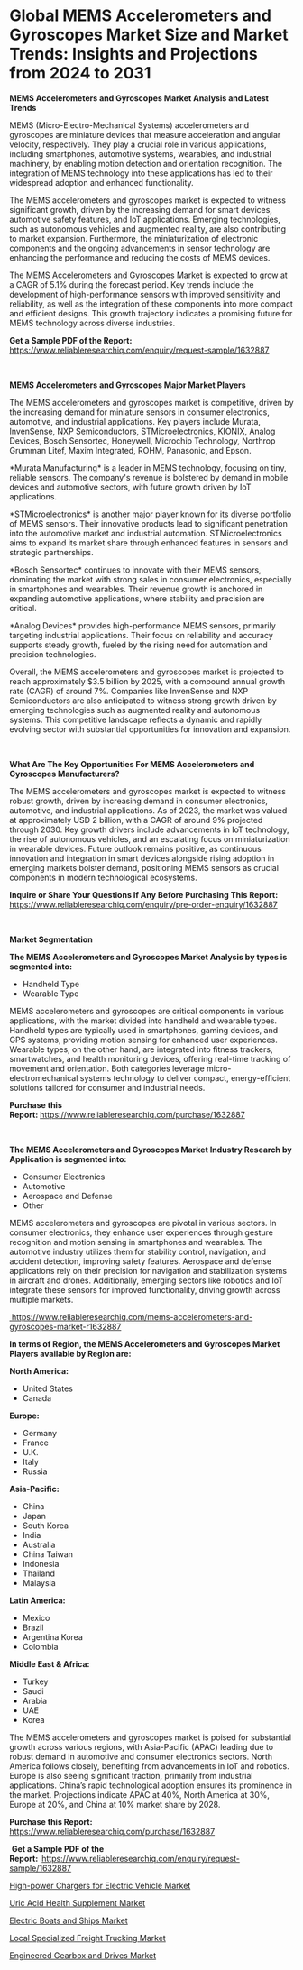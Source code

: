 <p><h1>Global MEMS Accelerometers and Gyroscopes Market Size and Market Trends: Insights and Projections from 2024 to 2031</h1></p><p><strong>MEMS Accelerometers and Gyroscopes Market Analysis and Latest Trends</strong></p>
<p><p>MEMS (Micro-Electro-Mechanical Systems) accelerometers and gyroscopes are miniature devices that measure acceleration and angular velocity, respectively. They play a crucial role in various applications, including smartphones, automotive systems, wearables, and industrial machinery, by enabling motion detection and orientation recognition. The integration of MEMS technology into these applications has led to their widespread adoption and enhanced functionality.</p><p>The MEMS accelerometers and gyroscopes market is expected to witness significant growth, driven by the increasing demand for smart devices, automotive safety features, and IoT applications. Emerging technologies, such as autonomous vehicles and augmented reality, are also contributing to market expansion. Furthermore, the miniaturization of electronic components and the ongoing advancements in sensor technology are enhancing the performance and reducing the costs of MEMS devices.</p><p>The MEMS Accelerometers and Gyroscopes Market is expected to grow at a CAGR of 5.1% during the forecast period. Key trends include the development of high-performance sensors with improved sensitivity and reliability, as well as the integration of these components into more compact and efficient designs. This growth trajectory indicates a promising future for MEMS technology across diverse industries.</p></p>
<p><strong>Get a Sample PDF of the Report:&nbsp;</strong> <a href="https://www.reliableresearchiq.com/enquiry/request-sample/1632887?utm_campaign=1123&utm_medium=2&utm_source=Github&utm_content=ia&utm_term=27102024&utm_id=mems-accelerometers-and-gyroscopes">https://www.reliableresearchiq.com/enquiry/request-sample/1632887</a></p>
<p>&nbsp;</p>
<p><strong>MEMS Accelerometers and Gyroscopes Major Market Players</strong></p>
<p><p>The MEMS accelerometers and gyroscopes market is competitive, driven by the increasing demand for miniature sensors in consumer electronics, automotive, and industrial applications. Key players include Murata, InvenSense, NXP Semiconductors, STMicroelectronics, KIONIX, Analog Devices, Bosch Sensortec, Honeywell, Microchip Technology, Northrop Grumman Litef, Maxim Integrated, ROHM, Panasonic, and Epson.</p><p>*Murata Manufacturing* is a leader in MEMS technology, focusing on tiny, reliable sensors. The company's revenue is bolstered by demand in mobile devices and automotive sectors, with future growth driven by IoT applications.</p><p>*STMicroelectronics* is another major player known for its diverse portfolio of MEMS sensors. Their innovative products lead to significant penetration into the automotive market and industrial automation. STMicroelectronics aims to expand its market share through enhanced features in sensors and strategic partnerships.</p><p>*Bosch Sensortec* continues to innovate with their MEMS sensors, dominating the market with strong sales in consumer electronics, especially in smartphones and wearables. Their revenue growth is anchored in expanding automotive applications, where stability and precision are critical.</p><p>*Analog Devices* provides high-performance MEMS sensors, primarily targeting industrial applications. Their focus on reliability and accuracy supports steady growth, fueled by the rising need for automation and precision technologies.</p><p>Overall, the MEMS accelerometers and gyroscopes market is projected to reach approximately $3.5 billion by 2025, with a compound annual growth rate (CAGR) of around 7%. Companies like InvenSense and NXP Semiconductors are also anticipated to witness strong growth driven by emerging technologies such as augmented reality and autonomous systems. This competitive landscape reflects a dynamic and rapidly evolving sector with substantial opportunities for innovation and expansion.</p></p>
<p>&nbsp;</p>
<p><strong>What Are The Key Opportunities For MEMS Accelerometers and Gyroscopes Manufacturers?</strong></p>
<p><p>The MEMS accelerometers and gyroscopes market is expected to witness robust growth, driven by increasing demand in consumer electronics, automotive, and industrial applications. As of 2023, the market was valued at approximately USD 2 billion, with a CAGR of around 9% projected through 2030. Key growth drivers include advancements in IoT technology, the rise of autonomous vehicles, and an escalating focus on miniaturization in wearable devices. Future outlook remains positive, as continuous innovation and integration in smart devices alongside rising adoption in emerging markets bolster demand, positioning MEMS sensors as crucial components in modern technological ecosystems.</p></p>
<p><strong>Inquire or Share Your Questions If Any Before Purchasing This Report:</strong> <a href="https://www.reliableresearchiq.com/enquiry/pre-order-enquiry/1632887?utm_campaign=1123&utm_medium=2&utm_source=Github&utm_content=ia&utm_term=27102024&utm_id=mems-accelerometers-and-gyroscopes">https://www.reliableresearchiq.com/enquiry/pre-order-enquiry/1632887</a></p>
<p>&nbsp;</p>
<p><strong>Market Segmentation</strong></p>
<p><strong>The MEMS Accelerometers and Gyroscopes Market Analysis by types is segmented into:</strong></p>
<p><ul><li>Handheld Type</li><li>Wearable Type</li></ul></p>
<p><p>MEMS accelerometers and gyroscopes are critical components in various applications, with the market divided into handheld and wearable types. Handheld types are typically used in smartphones, gaming devices, and GPS systems, providing motion sensing for enhanced user experiences. Wearable types, on the other hand, are integrated into fitness trackers, smartwatches, and health monitoring devices, offering real-time tracking of movement and orientation. Both categories leverage micro-electromechanical systems technology to deliver compact, energy-efficient solutions tailored for consumer and industrial needs.</p></p>
<p><strong>Purchase this Report:&nbsp;</strong><a href="https://www.reliableresearchiq.com/purchase/1632887?utm_campaign=1123&utm_medium=2&utm_source=Github&utm_content=ia&utm_term=27102024&utm_id=mems-accelerometers-and-gyroscopes">https://www.reliableresearchiq.com/purchase/1632887</a></p>
<p>&nbsp;</p>
<p><strong>The MEMS Accelerometers and Gyroscopes Market Industry Research by Application is segmented into:</strong></p>
<p><ul><li>Consumer Electronics</li><li>Automotive</li><li>Aerospace and Defense</li><li>Other</li></ul></p>
<p><p>MEMS accelerometers and gyroscopes are pivotal in various sectors. In consumer electronics, they enhance user experiences through gesture recognition and motion sensing in smartphones and wearables. The automotive industry utilizes them for stability control, navigation, and accident detection, improving safety features. Aerospace and defense applications rely on their precision for navigation and stabilization systems in aircraft and drones. Additionally, emerging sectors like robotics and IoT integrate these sensors for improved functionality, driving growth across multiple markets.</p></p>
<p><a href="https://www.reliableresearchiq.com/mems-accelerometers-and-gyroscopes-market-r1632887?utm_campaign=1123&utm_medium=2&utm_source=Github&utm_content=ia&utm_term=27102024&utm_id=mems-accelerometers-and-gyroscopes">&nbsp;https://www.reliableresearchiq.com/mems-accelerometers-and-gyroscopes-market-r1632887</a></p>
<p><strong>In terms of Region, the MEMS Accelerometers and Gyroscopes Market Players available by Region are:</strong></p>
<p>
    <p> <strong> North America: </strong>
        <ul>
            <li>United States</li>
            <li>Canada</li>
        </ul>
        </p> 
    <p> <strong> Europe: </strong>
        <ul>
            <li>Germany</li>
            <li>France</li>
            <li>U.K.</li>
            <li>Italy</li>
            <li>Russia</li>
        </ul>
        </p> 
    <p> <strong> Asia-Pacific: </strong>
        <ul>
            <li>China</li>
            <li>Japan</li>
            <li>South Korea</li>
            <li>India</li>
            <li>Australia</li>
            <li>China Taiwan</li>
            <li>Indonesia</li>
            <li>Thailand</li>
            <li>Malaysia</li>
        </ul>
        </p> 
    <p> <strong> Latin America: </strong>
        <ul>
            <li>Mexico</li>
            <li>Brazil</li>
            <li>Argentina Korea</li>
            <li>Colombia</li>
        </ul>
        </p> 
    <p> <strong> Middle East & Africa: </strong>
        <ul>
            <li>Turkey</li>
            <li>Saudi</li>
            <li>Arabia</li>
            <li>UAE</li>
            <li>Korea</li>
        </ul>
    </p>
    </p>
<p><p>The MEMS accelerometers and gyroscopes market is poised for substantial growth across various regions, with Asia-Pacific (APAC) leading due to robust demand in automotive and consumer electronics sectors. North America follows closely, benefiting from advancements in IoT and robotics. Europe is also seeing significant traction, primarily from industrial applications. China’s rapid technological adoption ensures its prominence in the market. Projections indicate APAC at 40%, North America at 30%, Europe at 20%, and China at 10% market share by 2028.</p></p>
<p><strong>Purchase this Report: </strong><a href="https://www.reliableresearchiq.com/purchase/1632887?utm_campaign=1123&utm_medium=2&utm_source=Github&utm_content=ia&utm_term=27102024&utm_id=mems-accelerometers-and-gyroscopes">https://www.reliableresearchiq.com/purchase/1632887</a></p>
<p>&nbsp;<strong>Get a Sample PDF of the Report:&nbsp;&nbsp;</strong><a href="https://www.reliableresearchiq.com/enquiry/request-sample/1632887?utm_campaign=1123&utm_medium=2&utm_source=Github&utm_content=ia&utm_term=27102024&utm_id=mems-accelerometers-and-gyroscopes">https://www.reliableresearchiq.com/enquiry/request-sample/1632887</a></p>
<p><strong></strong></p>
<p><p><a href="https://github.com/brittroma9i/Market-Research-Report-List-1/blob/main/high-power-chargers-for-electric-vehicle-market.md?utm_campaign=1123&utm_medium=2&utm_source=Github&utm_content=ia&utm_term=27102024&utm_id=mems-accelerometers-and-gyroscopes">High-power Chargers for Electric Vehicle Market</a></p><p><a href="https://www.linkedin.com/pulse/uric-acid-health-supplement-market-research-report-2024-f7dre?trk=public_post_embed_feed-article-content&utm_campaign=1123&utm_medium=2&utm_source=Github&utm_content=ia&utm_term=27102024&utm_id=mems-accelerometers-and-gyroscopes">Uric Acid Health Supplement Market</a></p><p><a href="https://github.com/eleanore16mal/Market-Research-Report-List-1/blob/main/electric-boats-and-ships-market.md?utm_campaign=1123&utm_medium=2&utm_source=Github&utm_content=ia&utm_term=27102024&utm_id=mems-accelerometers-and-gyroscopes">Electric Boats and Ships Market</a></p><p><a href="https://issuu.com/reportprime-2/docs/local-specialized-freight-trucking-_61d50e46f5a381?utm_campaign=1123&utm_medium=2&utm_source=Github&utm_content=ia&utm_term=27102024&utm_id=mems-accelerometers-and-gyroscopes">Local Specialized Freight Trucking Market</a></p><p><a href="https://issuu.com/reportprime-2/docs/engineered-gearbox-and-drives-marke_a6288799647579?utm_campaign=1123&utm_medium=2&utm_source=Github&utm_content=ia&utm_term=27102024&utm_id=mems-accelerometers-and-gyroscopes">Engineered Gearbox and Drives Market</a></p></p>